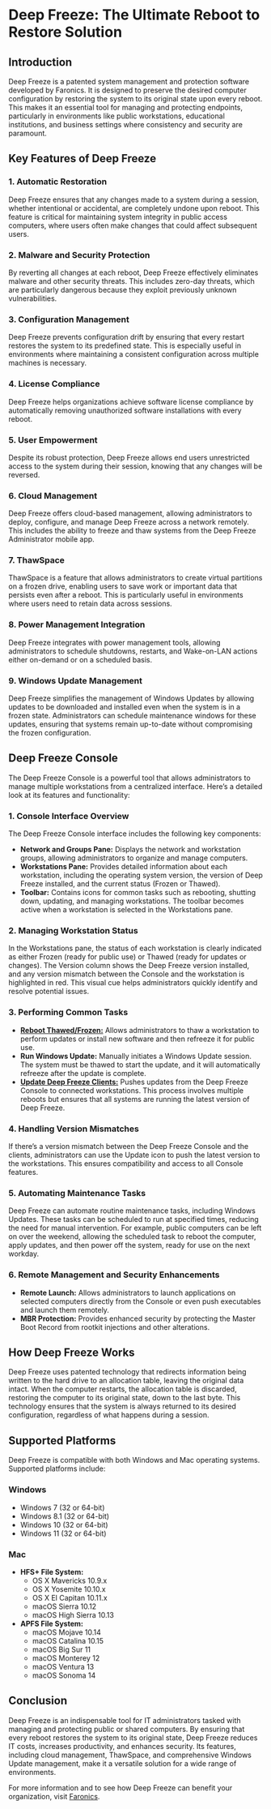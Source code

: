 # Deep Freeze: The Ultimate Reboot to Restore Solution

## Introduction
Deep Freeze is a patented system management and protection software developed by Faronics. It is designed to preserve the desired computer configuration by restoring the system to its original state upon every reboot. This makes it an essential tool for managing and protecting endpoints, particularly in environments like public workstations, educational institutions, and business settings where consistency and security are paramount.

## Key Features of Deep Freeze

### 1. Automatic Restoration
Deep Freeze ensures that any changes made to a system during a session, whether intentional or accidental, are completely undone upon reboot. This feature is critical for maintaining system integrity in public access computers, where users often make changes that could affect subsequent users.

### 2. Malware and Security Protection
By reverting all changes at each reboot, Deep Freeze effectively eliminates malware and other security threats. This includes zero-day threats, which are particularly dangerous because they exploit previously unknown vulnerabilities.

### 3. Configuration Management
Deep Freeze prevents configuration drift by ensuring that every restart restores the system to its predefined state. This is especially useful in environments where maintaining a consistent configuration across multiple machines is necessary.

### 4. License Compliance
Deep Freeze helps organizations achieve software license compliance by automatically removing unauthorized software installations with every reboot.

### 5. User Empowerment
Despite its robust protection, Deep Freeze allows end users unrestricted access to the system during their session, knowing that any changes will be reversed.

### 6. Cloud Management
Deep Freeze offers cloud-based management, allowing administrators to deploy, configure, and manage Deep Freeze across a network remotely. This includes the ability to freeze and thaw systems from the Deep Freeze Administrator mobile app.

### 7. ThawSpace
ThawSpace is a feature that allows administrators to create virtual partitions on a frozen drive, enabling users to save work or important data that persists even after a reboot. This is particularly useful in environments where users need to retain data across sessions.

### 8. Power Management Integration
Deep Freeze integrates with power management tools, allowing administrators to schedule shutdowns, restarts, and Wake-on-LAN actions either on-demand or on a scheduled basis.

### 9. Windows Update Management
Deep Freeze simplifies the management of Windows Updates by allowing updates to be downloaded and installed even when the system is in a frozen state. Administrators can schedule maintenance windows for these updates, ensuring that systems remain up-to-date without compromising the frozen configuration.

## Deep Freeze Console

The Deep Freeze Console is a powerful tool that allows administrators to manage multiple workstations from a centralized interface. Here’s a detailed look at its features and functionality:

### 1. Console Interface Overview
The Deep Freeze Console interface includes the following key components:
- **Network and Groups Pane:** Displays the network and workstation groups, allowing administrators to organize and manage computers.
- **Workstations Pane:** Provides detailed information about each workstation, including the operating system version, the version of Deep Freeze installed, and the current status (Frozen or Thawed).
- **Toolbar:** Contains icons for common tasks such as rebooting, shutting down, updating, and managing workstations. The toolbar becomes active when a workstation is selected in the Workstations pane.

### 2. Managing Workstation Status
In the Workstations pane, the status of each workstation is clearly indicated as either Frozen (ready for public use) or Thawed (ready for updates or changes). The Version column shows the Deep Freeze version installed, and any version mismatch between the Console and the workstation is highlighted in red. This visual cue helps administrators quickly identify and resolve potential issues.

### 3. Performing Common Tasks
- **[Reboot Thawed/Frozen:](./Frozen-Thawed.md)** Allows administrators to thaw a workstation to perform updates or install new software and then refreeze it for public use.
- **Run Windows Update:** Manually initiates a Windows Update session. The system must be thawed to start the update, and it will automatically refreeze after the update is complete.
- **[Update Deep Freeze Clients:](./Upgrade.md)** Pushes updates from the Deep Freeze Console to connected workstations. This process involves multiple reboots but ensures that all systems are running the latest version of Deep Freeze.

### 4. Handling Version Mismatches
If there’s a version mismatch between the Deep Freeze Console and the clients, administrators can use the Update icon to push the latest version to the workstations. This ensures compatibility and access to all Console features.

### 5. Automating Maintenance Tasks
Deep Freeze can automate routine maintenance tasks, including Windows Updates. These tasks can be scheduled to run at specified times, reducing the need for manual intervention. For example, public computers can be left on over the weekend, allowing the scheduled task to reboot the computer, apply updates, and then power off the system, ready for use on the next workday.

### 6. Remote Management and Security Enhancements
- **Remote Launch:** Allows administrators to launch applications on selected computers directly from the Console or even push executables and launch them remotely.
- **MBR Protection:** Provides enhanced security by protecting the Master Boot Record from rootkit injections and other alterations.

## How Deep Freeze Works

Deep Freeze uses patented technology that redirects information being written to the hard drive to an allocation table, leaving the original data intact. When the computer restarts, the allocation table is discarded, restoring the computer to its original state, down to the last byte. This technology ensures that the system is always returned to its desired configuration, regardless of what happens during a session.

## Supported Platforms

Deep Freeze is compatible with both Windows and Mac operating systems. Supported platforms include:

### Windows
- Windows 7 (32 or 64-bit)
- Windows 8.1 (32 or 64-bit)
- Windows 10 (32 or 64-bit)
- Windows 11 (32 or 64-bit)

### Mac
- **HFS+ File System:**
  - OS X Mavericks 10.9.x
  - OS X Yosemite 10.10.x
  - OS X El Capitan 10.11.x
  - macOS Sierra 10.12
  - macOS High Sierra 10.13
- **APFS File System:**
  - macOS Mojave 10.14
  - macOS Catalina 10.15
  - macOS Big Sur 11
  - macOS Monterey 12
  - macOS Ventura 13
  - macOS Sonoma 14

## Conclusion

Deep Freeze is an indispensable tool for IT administrators tasked with managing and protecting public or shared computers. By ensuring that every reboot restores the system to its original state, Deep Freeze reduces IT costs, increases productivity, and enhances security. Its features, including cloud management, ThawSpace, and comprehensive Windows Update management, make it a versatile solution for a wide range of environments.

For more information and to see how Deep Freeze can benefit your organization, visit [Faronics](https://www.faronics.com).

